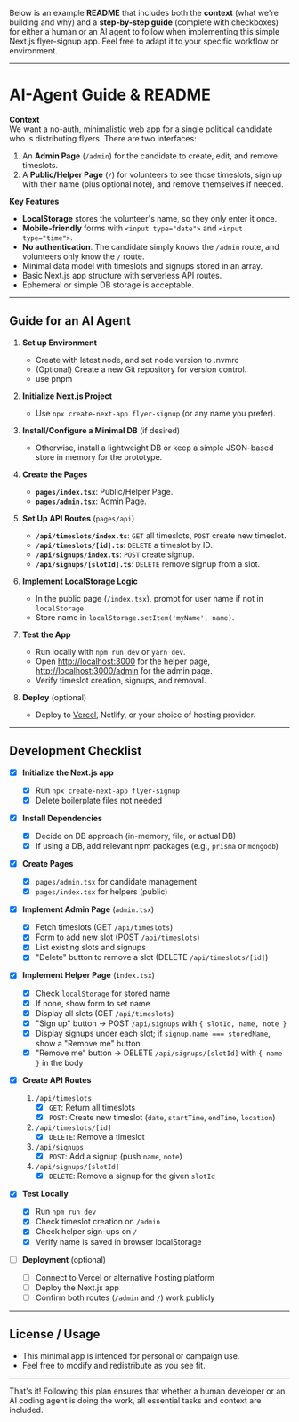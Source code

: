 Below is an example **README** that includes both the **context** (what we're building and why) and a **step-by-step guide** (complete with checkboxes) for either a human or an AI agent to follow when implementing this simple Next.js flyer-signup app. Feel free to adapt it to your specific workflow or environment.

---

# AI-Agent Guide & README

**Context**  
We want a no-auth, minimalistic web app for a single political candidate who is distributing flyers. There are two interfaces:

1. An **Admin Page** (`/admin`) for the candidate to create, edit, and remove timeslots.
2. A **Public/Helper Page** (`/`) for volunteers to see those timeslots, sign up with their name (plus optional note), and remove themselves if needed.

**Key Features**

- **LocalStorage** stores the volunteer's name, so they only enter it once.
- **Mobile-friendly** forms with `<input type="date">` and `<input type="time">`.
- **No authentication**. The candidate simply knows the `/admin` route, and volunteers only know the `/` route.
- Minimal data model with timeslots and signups stored in an array.
- Basic Next.js app structure with serverless API routes.
- Ephemeral or simple DB storage is acceptable.

---

## Guide for an AI Agent

1. **Set up Environment**

   - Create with latest node, and set node version to .nvmrc
   - (Optional) Create a new Git repository for version control.
   - use pnpm

2. **Initialize Next.js Project**

   - Use `npx create-next-app flyer-signup` (or any name you prefer).

3. **Install/Configure a Minimal DB** (if desired)

   - Otherwise, install a lightweight DB or keep a simple JSON-based store in memory for the prototype.

4. **Create the Pages**

   - **`pages/index.tsx`**: Public/Helper Page.
   - **`pages/admin.tsx`**: Admin Page.

5. **Set Up API Routes** (`pages/api`)

   - **`/api/timeslots/index.ts`**: `GET` all timeslots, `POST` create new timeslot.
   - **`/api/timeslots/[id].ts`**: `DELETE` a timeslot by ID.
   - **`/api/signups/index.ts`**: `POST` create signup.
   - **`/api/signups/[slotId].ts`**: `DELETE` remove signup from a slot.

6. **Implement LocalStorage Logic**

   - In the public page (`/index.tsx`), prompt for user name if not in `localStorage`.
   - Store name in `localStorage.setItem('myName', name)`.

7. **Test the App**

   - Run locally with `npm run dev` or `yarn dev`.
   - Open [http://localhost:3000](http://localhost:3000) for the helper page, [http://localhost:3000/admin](http://localhost:3000/admin) for the admin page.
   - Verify timeslot creation, signups, and removal.

8. **Deploy** (optional)
   - Deploy to [Vercel](https://vercel.com/), Netlify, or your choice of hosting provider.

---

## Development Checklist

- [x] **Initialize the Next.js app**

  - [x] Run `npx create-next-app flyer-signup`
  - [x] Delete boilerplate files not needed

- [x] **Install Dependencies**

  - [x] Decide on DB approach (in-memory, file, or actual DB)
  - [x] If using a DB, add relevant npm packages (e.g., `prisma` or `mongodb`)

- [x] **Create Pages**

  - [x] `pages/admin.tsx` for candidate management
  - [x] `pages/index.tsx` for helpers (public)

- [x] **Implement Admin Page** (`admin.tsx`)

  - [x] Fetch timeslots (GET `/api/timeslots`)
  - [x] Form to add new slot (POST `/api/timeslots`)
  - [x] List existing slots and signups
  - [x] "Delete" button to remove a slot (DELETE `/api/timeslots/[id]`)

- [x] **Implement Helper Page** (`index.tsx`)

  - [x] Check `localStorage` for stored name
  - [x] If none, show form to set name
  - [x] Display all slots (GET `/api/timeslots`)
  - [x] "Sign up" button → POST `/api/signups` with `{ slotId, name, note }`
  - [x] Display signups under each slot; if `signup.name === storedName`, show a "Remove me" button
  - [x] "Remove me" button → DELETE `/api/signups/[slotId]` with `{ name }` in the body

- [x] **Create API Routes**

  1. `/api/timeslots`
     - [x] `GET`: Return all timeslots
     - [x] `POST`: Create new timeslot (`date`, `startTime`, `endTime`, `location`)
  2. `/api/timeslots/[id]`
     - [x] `DELETE`: Remove a timeslot
  3. `/api/signups`
     - [x] `POST`: Add a signup (push `name`, `note`)
  4. `/api/signups/[slotId]`
     - [x] `DELETE`: Remove a signup for the given `slotId`

- [x] **Test Locally**

  - [x] Run `npm run dev`
  - [x] Check timeslot creation on `/admin`
  - [x] Check helper sign-ups on `/`
  - [x] Verify name is saved in browser localStorage

- [ ] **Deployment** (optional)
  - [ ] Connect to Vercel or alternative hosting platform
  - [ ] Deploy the Next.js app
  - [ ] Confirm both routes (`/admin` and `/`) work publicly

---

## License / Usage

- This minimal app is intended for personal or campaign use.
- Feel free to modify and redistribute as you see fit.

---

That's it! Following this plan ensures that whether a human developer or an AI coding agent is doing the work, all essential tasks and context are included.
